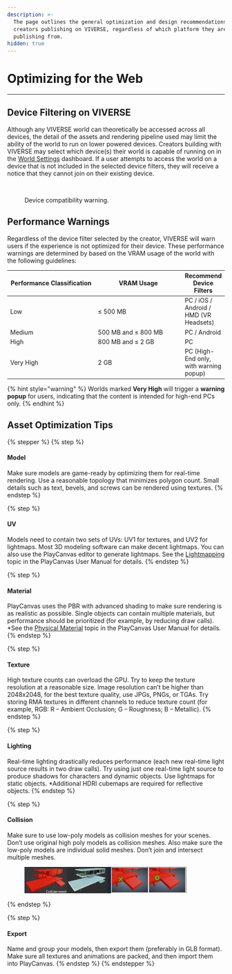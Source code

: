 ```yaml
---
description: >-
  The page outlines the general optimization and design recommendations for all
  creators publishing on VIVERSE, regardless of which platform they are
  publishing from.
hidden: true
---
```


# Optimizing for the Web

***

## Device Filtering on VIVERSE

Although any VIVERSE world can theoretically be accessed across all devices, the detail of the assets and rendering pipeline used may limit the ability of the world to run on lower powered devices. Creators building with VIVERSE may select which device(s) their world is capable of running on in the [World Settings](publishing-with-your-viverse-account.md#world-settings) dashboard. If a user attempts to access the world on a device that is not included in the selected device filters, they will receive a notice that they cannot join on their existing device.

<figure><img src=".gitbook/assets/Screenshot 2025-06-08 at 10.36.40 AM.png" alt="" width="375"><figcaption><p>Device compatibility warning.</p></figcaption></figure>

## Performance Warnings

Regardless of the device filter selected by the creator, VIVERSE will warn users if the experience is not optimized for their device. These performance warnings are determined by based on the VRAM usage of the world with the following guidelines:

<table><thead><tr><th width="215.4302978515625">Performance Classification</th><th width="227.0836181640625">VRAM Usage</th><th>Recommend Device Filters</th></tr></thead><tbody><tr><td>Low</td><td>≤ 500 MB</td><td>PC / iOS / Android / HMD (VR Headsets)</td></tr><tr><td>Medium</td><td>500 MB and ≤ 800 MB</td><td>PC / Android</td></tr><tr><td>High</td><td>800 MB and ≤ 2 GB</td><td>PC</td></tr><tr><td>Very High</td><td>2 GB</td><td>PC (High-End only, with warning popup)</td></tr></tbody></table>

{% hint style="warning" %}
Worlds marked **Very High** will trigger a **warning popup** for users, indicating that the content is intended for high-end PCs only.
{% endhint %}

## Asset Optimization Tips

{% stepper %}
{% step %}
#### Model

Make sure models are game-ready by optimizing them for real-time rendering. Use a reasonable topology that minimizes polygon count. Small details such as text, bevels, and screws can be rendered using textures.
{% endstep %}

{% step %}
#### UV

Models need to contain two sets of UVs: UV1 for textures, and UV2 for lightmaps. Most 3D modeling software can make decent lightmaps. You can also use the PlayCanvas editor to generate lightmaps. See the [Lightmapping](https://developer.playcanvas.com/user-manual/graphics/lighting/lightmapping/) topic in the PlayCanvas User Manual for details.
{% endstep %}

{% step %}
#### Material

PlayCanvas uses the PBR with advanced shading to make sure rendering is as realistic as possible. Single objects can contain multiple materials, but performance should be prioritized (for example, by reducing draw calls). \*See the [Physical Material](https://developer.playcanvas.com/user-manual/graphics/physical-rendering/physical-materials/) topic in the PlayCanvas User Manual for details.
{% endstep %}

{% step %}
#### Texture

High texture counts can overload the GPU. Try to keep the texture resolution at a reasonable size. Image resolution can’t be higher than 2048x2048, for the best texture quality, use JPGs, PNGs, or TGAs. Try storing RMA textures in different channels to reduce texture count (for example, RGB: R – Ambient Occlusion; G – Roughness; B – Metallic).
{% endstep %}

{% step %}
#### Lighting

Real-time lighting drastically reduces performance (each new real-time light source results in two draw calls). Try using just one real-time light source to produce shadows for characters and dynamic objects. Use lightmaps for static objects. \*Additional HDRI cubemaps are required for reflective objects.
{% endstep %}

{% step %}
#### Collision

Make sure to use low-poly models as collision meshes for your scenes. Don’t use original high poly models as collision meshes. Also make sure the low-poly models are individual solid meshes. Don’t join and intersect multiple meshes.

<figure><img src=".gitbook/assets/image (355).png" alt="" width="375"><figcaption></figcaption></figure>
{% endstep %}

{% step %}
#### Export

Name and group your models, then export them (preferably in GLB format). Make sure all textures and animations are packed, and then import them into PlayCanvas.
{% endstep %}
{% endstepper %}
